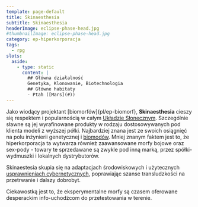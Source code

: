 ```yaml
---
template: page-default
title: Skinaesthesia
subtitle: Skinaesthesia
headerImage: eclipse-phase-head.jpg
#thumbnailImage: eclipse-phase-head.jpg
category: ep-hiperkorporacja
tags:
  - rpg
slots:
  aside:
    - type: static
      content: |
        ## Główna działalność
        Genetyka, Klonowanie, Biotechnologia
        ## Główne habitaty
        - Ptah ([Mars](#))
---
```

Jako wiodący projektant [biomorfów]{pl/ep-biomorf}, **Skinaesthesia** cieszy się respektem i popularnością w całym [Układzie Słonecznym]((#)). Szczególnie sławne są jej wyrafinowane produkty w rodzaju dostosowywanych pod klienta modeli z wyższej półki. Najbardziej znana jest ze swoich osiągnięć na polu inżynierii genetycznej i [biomodów](./Encyklopedia/Biomody.md). Mniej znanym faktem jest to, że hiperkorporacja ta wytwarza również zaawansowane morfy bojowe oraz sex-pody - towary te sprzedawane są zwykle pod inną marką, przez spółki-wydmuszki i lokalnych dystrybutorów.

Skinaestesia skupia się na adaptacjach środowiskowych i użytecznych [usprawnieniach cybernetycznych](Cybermody "Cybermody"), poprawiając szanse transludzkości na przetrwanie i dalszy dobrobyt.

Ciekawostką jest to, że eksperymentalne morfy są czasem oferowane desperackim info-uchodźcom do przetestowania w terenie.
